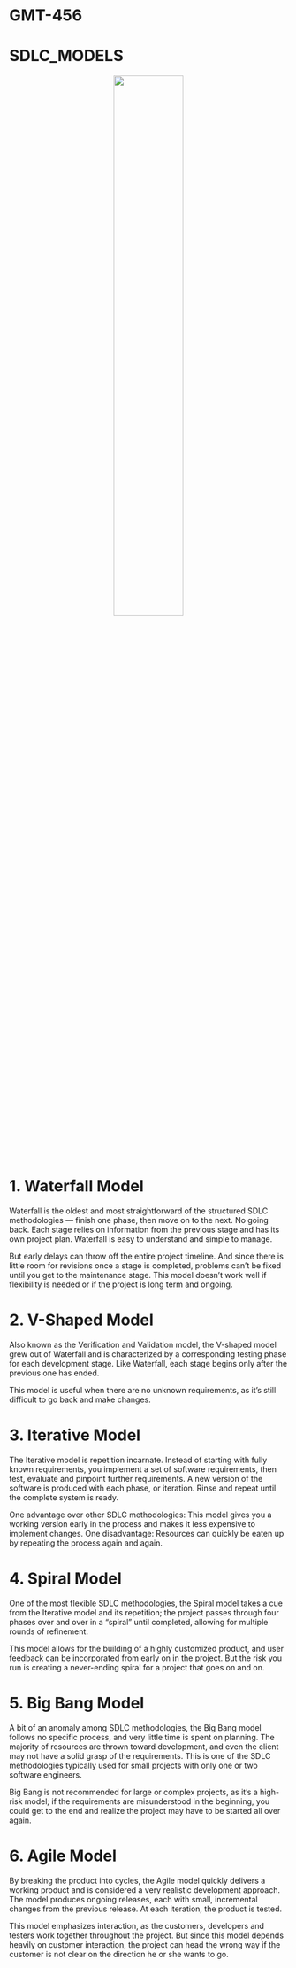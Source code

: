 # GMT-456
# SDLC_MODELS

<p align="center"><img src="https://www.google.com.tr/url?sa=i&url=https%3A%2F%2Fmelsatar.blog%2F2012%2F03%2F15%2Fsoftware-development-life-cycle-models-and-methodologies%2F&psig=AOvVaw2VW0me0DP_cTJKtyOCcN-D&ust=1602704187541000&source=images&cd=vfe&ved=0CAIQjRxqFwoTCMjVpMCosuwCFQAAAAAdAAAAABAO" width="50%"></p>

# 1. Waterfall Model
Waterfall is the oldest and most straightforward of the structured SDLC methodologies — finish one phase, then move on to the next. No going back. Each stage relies on information from the previous stage and has its own project plan. Waterfall is easy to understand and simple to manage.

But early delays can throw off the entire project timeline. And since there is little room for revisions once a stage is completed, problems can’t be fixed until you get to the maintenance stage. This model doesn’t work well if flexibility is needed or if the project is long term and ongoing.

# 2. V-Shaped Model
Also known as the Verification and Validation model, the V-shaped model grew out of Waterfall and is characterized by a corresponding testing phase for each development stage. Like Waterfall, each stage begins only after the previous one has ended.

This model is useful when there are no unknown requirements, as it’s still difficult to go back and make changes.

# 3. Iterative Model
The Iterative model is repetition incarnate. Instead of starting with fully known requirements, you implement a set of software requirements, then test, evaluate and pinpoint further requirements. A new version of the software is produced with each phase, or iteration. Rinse and repeat until the complete system is ready.

One advantage over other SDLC methodologies: This model gives you a working version early in the process and makes it less expensive to implement changes. One disadvantage: Resources can quickly be eaten up by repeating the process again and again.

# 4. Spiral Model
One of the most flexible SDLC methodologies, the Spiral model takes a cue from the Iterative model and its repetition; the project passes through four phases over and over in a “spiral” until completed, allowing for multiple rounds of refinement.

This model allows for the building of a highly customized product, and user feedback can be incorporated from early on in the project. But the risk you run is creating a never-ending spiral for a project that goes on and on.

# 5. Big Bang Model
A bit of an anomaly among SDLC methodologies, the Big Bang model follows no specific process, and very little time is spent on planning. The majority of resources are thrown toward development, and even the client may not have a solid grasp of the requirements. This is one of the SDLC methodologies typically used for small projects with only one or two software engineers.

Big Bang is not recommended for large or complex projects, as it’s a high-risk model; if the requirements are misunderstood in the beginning, you could get to the end and realize the project may have to be started all over again.

# 6. Agile Model
By breaking the product into cycles, the Agile model quickly delivers a working product and is considered a very realistic development approach. The model produces ongoing releases, each with small, incremental changes from the previous release. At each iteration, the product is tested.

This model emphasizes interaction, as the customers, developers and testers work together throughout the project. But since this model depends heavily on customer interaction, the project can head the wrong way if the customer is not clear on the direction he or she wants to go.
